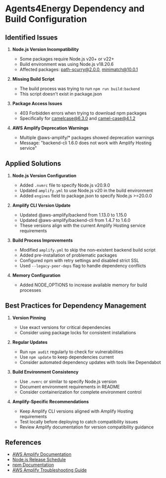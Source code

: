 # Agents4Energy Dependency and Build Configuration

## Identified Issues

1. **Node.js Version Incompatibility**
   - Some packages require Node.js v20+ or v22+
   - Build environment was using Node.js v18.20.6
   - Affected packages: path-scurry@2.0.0, minimatch@10.0.1

2. **Missing Build Script**
   - The build process was trying to run `npm run build:backend`
   - This script doesn't exist in package.json

3. **Package Access Issues**
   - 403 Forbidden errors when trying to download npm packages
   - Specifically for camelcase@6.3.0 and camel-case@4.1.2

4. **AWS Amplify Deprecation Warnings**
   - Multiple @aws-amplify/* packages showed deprecation warnings
   - Message: "backend-cli 1.6.0 does not work with Amplify Hosting service"

## Applied Solutions

1. **Node.js Version Configuration**
   - Added `.nvmrc` file to specify Node.js v20.9.0
   - Updated `amplify.yml` to use Node.js v20 in the build environment
   - Added `engines` field to package.json to specify Node.js >=20.0.0

2. **Amplify CLI Version Update**
   - Updated @aws-amplify/backend from 1.13.0 to 1.15.0
   - Updated @aws-amplify/backend-cli from 1.4.7 to 1.6.0
   - These versions align with the current Amplify Hosting service requirements

3. **Build Process Improvements**
   - Modified `amplify.yml` to skip the non-existent backend build script
   - Added pre-installation of problematic packages
   - Configured npm with retry settings and disabled strict SSL
   - Used `--legacy-peer-deps` flag to handle dependency conflicts

4. **Memory Configuration**
   - Added NODE_OPTIONS to increase available memory for build processes

## Best Practices for Dependency Management

1. **Version Pinning**
   - Use exact versions for critical dependencies
   - Consider using package locks for consistent installations

2. **Regular Updates**
   - Run `npm audit` regularly to check for vulnerabilities
   - Use `npm update` to keep dependencies current
   - Consider automated dependency updates with tools like Dependabot

3. **Build Environment Consistency**
   - Use `.nvmrc` or similar to specify Node.js version
   - Document environment requirements in README
   - Consider containerization for complete environment control

4. **Amplify-Specific Recommendations**
   - Keep Amplify CLI versions aligned with Amplify Hosting requirements
   - Test locally before deploying to catch compatibility issues
   - Review Amplify documentation for version compatibility guidance

## References
- [AWS Amplify Documentation](https://docs.aws.amazon.com/amplify/)
- [Node.js Release Schedule](https://nodejs.org/en/about/releases/)
- [npm Documentation](https://docs.npmjs.com/)
- [AWS Amplify Troubleshooting Guide](https://docs.aws.amazon.com/amplify/latest/userguide/troubleshooting-ssr-deployment.html)
